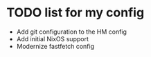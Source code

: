 # TODO list for my config
* Add git configuration to the HM config
* Add initial NixOS support
* Modernize fastfetch config

